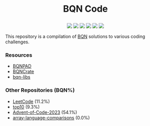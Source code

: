 # <p align="center">BQN Code</p>

<p align="center">
    <a href="https://github.com/codereport/bqn-code/issues" alt="contributions welcome">
        <img src="https://img.shields.io/badge/contributions-welcome-brightgreen.svg?style=flat" /></a>
    <a href="https://lbesson.mit-license.org/" alt="MIT license">
        <img src="https://img.shields.io/badge/License-MIT-blue.svg" /></a>        
    <a href="mlochbaum.github.io/BQN">
        <img src="https://img.shields.io/badge/BQN-1.0-ff69b4.svg"/></a>
    <a href="https://github.com/codereport?tab=followers" alt="GitHub followers">
        <img src="https://img.shields.io/github/followers/codereport.svg?style=social&label=Follow" /></a>
    <a href="https://GitHub.com/codereport/bqn-code/stargazers/" alt="GitHub stars">
        <img src="https://img.shields.io/github/stars/codereport/bqn-code.svg?style=social&label=Star" /></a>
    <a href="https://twitter.com/code_report" alt="Twitter">
        <img src="https://img.shields.io/twitter/follow/code_report.svg?style=social&label=@code_report" /></a>
</p>

This repository is a compilation of [BQN](mlochbaum.github.io/BQN) solutions to various coding challenges.

### Resources

* [BQNPAD](https://bqnpad.mechanize.systems/)
* [BQNCrate](https://mlochbaum.github.io/bqncrate/)
* [bqn-libs](https://github.com/mlochbaum/bqn-libs)

### Other Repositories (BQN%)

* [LeetCode](https://github.com/codereport/LeetCode) (11.2%)
* [top10](https://github.com/codereport/top10) (9.3%)
* [Advent-of-Code-2023](https://github.com/codereport/Advent-of-Code-2023) (54.1%)
* [array-language-comparisons](https://github.com/codereport/array-language-comparisons) (0.0%)
